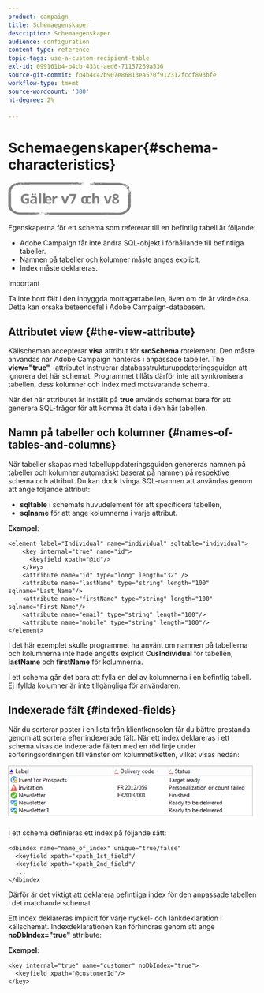 ```yaml
---
product: campaign
title: Schemaegenskaper
description: Schemaegenskaper
audience: configuration
content-type: reference
topic-tags: use-a-custom-recipient-table
exl-id: 099161b4-b4cb-433c-aed6-71157269a536
source-git-commit: fb4b4c42b907e86813ea570f912312fccf893bfe
workflow-type: tm+mt
source-wordcount: '380'
ht-degree: 2%

---
```


# Schemaegenskaper{#schema-characteristics}

![](../../assets/common.svg)

Egenskaperna för ett schema som refererar till en befintlig tabell är följande:

* Adobe Campaign får inte ändra SQL-objekt i förhållande till befintliga tabeller.
* Namnen på tabeller och kolumner måste anges explicit.
* Index måste deklareras.

>[!IMPORTANT]
>
>Ta inte bort fält i den inbyggda mottagartabellen, även om de är värdelösa. Detta kan orsaka beteendefel i Adobe Campaign-databasen.

## Attributet view {#the-view-attribute}

Källscheman accepterar **visa** attribut för **srcSchema** rotelement. Den måste användas när Adobe Campaign hanteras i anpassade tabeller. The **view=&quot;true&quot;** -attributet instruerar databasstrukturuppdateringsguiden att ignorera det här schemat. Programmet tillåts därför inte att synkronisera tabellen, dess kolumner och index med motsvarande schema.

När det här attributet är inställt på **true** används schemat bara för att generera SQL-frågor för att komma åt data i den här tabellen.

## Namn på tabeller och kolumner {#names-of-tables-and-columns}

När tabeller skapas med tabelluppdateringsguiden genereras namnen på tabeller och kolumner automatiskt baserat på namnen på respektive schema och attribut. Du kan dock tvinga SQL-namnen att användas genom att ange följande attribut:

* **sqltable** i schemats huvudelement för att specificera tabellen,
* **sqlname** för att ange kolumnerna i varje attribut.

**Exempel**:

```
<element label="Individual" name="individual" sqltable="individual">
    <key internal="true" name="id">
      <keyfield xpath="@id"/>
    </key> 
    <attribute name="id" type="long" length="32" />
    <attribute name="lastName" type="string" length="100" sqlname="Last_Name"/>
    <attribute name="firstName" type="string" length="100" sqlname="First_Name"/>
    <attribute name="email" type="string" length="100"/>
    <attribute name="mobile" type="string" length="100"/>
</element>
```

I det här exemplet skulle programmet ha använt om namnen på tabellerna och kolumnerna inte hade angetts explicit **CusIndividual** för tabellen, **lastName** och **firstName** för kolumnerna.

I ett schema går det bara att fylla en del av kolumnerna i en befintlig tabell. Ej ifyllda kolumner är inte tillgängliga för användaren.

## Indexerade fält {#indexed-fields}

När du sorterar poster i en lista från klientkonsolen får du bättre prestanda genom att sortera efter indexerade fält. När ett index deklareras i ett schema visas de indexerade fälten med en röd linje under sorteringsordningen till vänster om kolumnetiketten, vilket visas nedan:

![](assets/s_ncs_integration_mapping_index.png)

I ett schema definieras ett index på följande sätt:

```
<dbindex name="name_of_index" unique="true/false"
  <keyfield xpath="xpath_1st_field"/
  <keyfield xpath="xpath_2nd_field"/
  ...
</dbindex
```

Därför är det viktigt att deklarera befintliga index för den anpassade tabellen i det matchande schemat.

Ett index deklareras implicit för varje nyckel- och länkdeklaration i källschemat. Indexdeklarationen kan förhindras genom att ange **noDbIndex=&quot;true&quot;** attribute:

**Exempel**:

```
<key internal="true" name="customer" noDbIndex="true">
  <keyfield xpath="@customerId"/>
</key>
```

